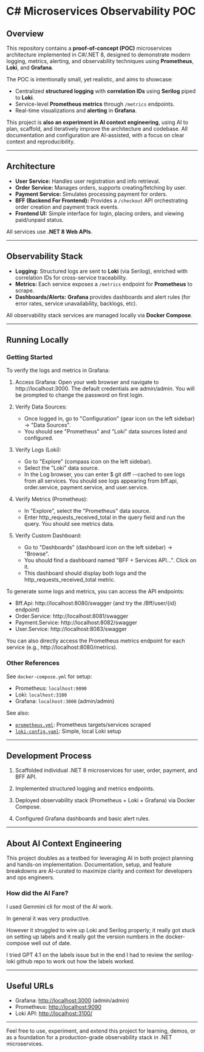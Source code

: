 # C# Microservices Observability POC

## Overview

This repository contains a **proof-of-concept (POC)** microservices architecture implemented in C#/.NET 8, designed to demonstrate modern logging, metrics, alerting, and observability techniques using **Prometheus**, **Loki**, and **Grafana**.

The POC is intentionally small, yet realistic, and aims to showcase:

- Centralized **structured logging** with **correlation IDs** using **Serilog** piped to **Loki**.
- Service-level **Prometheus metrics** through `/metrics` endpoints.
- Real-time visualizations and **alerting** in **Grafana**.

This project is **also an experiment in AI context engineering**, using AI to plan, scaffold, and iteratively improve the architecture and codebase. All documentation and configuration are AI-assisted, with a focus on clear context and reproducibility.

---

## Architecture
- **User Service:** Handles user registration and info retrieval.
- **Order Service:** Manages orders, supports creating/fetching by user.
- **Payment Service:** Simulates processing payment for orders.
- **BFF (Backend For Frontend):** Provides a `/checkout` API orchestrating order creation and payment track events.
- **Frontend UI:** Simple interface for login, placing orders, and viewing paid/unpaid status.

All services use **.NET 8 Web APIs**.

---

## Observability Stack
- **Logging:** Structured logs are sent to **Loki** (via Serilog), enriched with correlation IDs for cross-service traceability.
- **Metrics:** Each service exposes a `/metrics` endpoint for **Prometheus** to scrape.
- **Dashboards/Alerts:** **Grafana** provides dashboards and alert rules (for error rates, service unavailability, backlogs, etc).

All observability stack services are managed locally via **Docker Compose**.

---

## Running Locally

### Getting Started

 To verify the logs and metrics in Grafana:

   1. Access Grafana: Open your web browser and navigate to http://localhost:3000. The default credentials are
      admin/admin. You will be prompted to change the password on first login.

   2. Verify Data Sources:
       * Once logged in, go to "Configuration" (gear icon on the left sidebar) -> "Data Sources".
       * You should see "Prometheus" and "Loki" data sources listed and configured.

   3. Verify Logs (Loki):
       * Go to "Explore" (compass icon on the left sidebar).
       * Select the "Loki" data source.
       * In the Log browser, you can enter $ git diff --cached to see logs from all services. You should see logs appearing
         from bff.api, order.service, payment.service, and user.service.

   4. Verify Metrics (Prometheus):
       * In "Explore", select the "Prometheus" data source.
       * Enter http_requests_received_total in the query field and run the query. You should see metrics data.

   5. Verify Custom Dashboard:
       * Go to "Dashboards" (dashboard icon on the left sidebar) -> "Browse".
       * You should find a dashboard named "BFF + Services API...". Click on it.
       * This dashboard should display both logs and the http_requests_received_total metric.

  To generate some logs and metrics, you can access the API endpoints:

   * Bff.Api: http://localhost:8080/swagger (and try the /Bff/user/{id} endpoint)
   * Order.Service: http://localhost:8081/swagger
   * Payment.Service: http://localhost:8082/swagger
   * User.Service: http://localhost:8083/swagger

  You can also directly access the Prometheus metrics endpoint for each service (e.g.,
  http://localhost:8080/metrics).

### Other References

See `docker-compose.yml` for setup:


- Prometheus: `localhost:9090`
- Loki: `localhost:3100`
- Grafana: `localhost:3000` (admin/admin)

See also:
- [`prometheus.yml`](./prometheus.yml): Prometheus targets/services scraped
- [`loki-config.yaml`](./loki-config.yaml): Simple, local Loki setup

---

## Development Process

1. Scaffolded individual .NET 8 microservices for user, order, payment, and BFF API.


4. Implemented structured logging and metrics endpoints.
5. Deployed observability stack (Prometheus + Loki + Grafana) via Docker Compose.
6. Configured Grafana dashboards and basic alert rules.

---

## About AI Context Engineering
This project doubles as a testbed for leveraging AI in both project planning and hands-on implementation. Documentation, setup, and feature breakdowns are AI-curated to maximize clarity and context for developers and ops engineers.

### How did the AI Fare?

I used Gemmini cli for most of the AI work.

In general it was very productive.

However it struggled to wire up Loki and Serilog properly; it really got stuck on setting up labels and it really got the version numbers in the docker-compose well out of date.

I tried GPT 4.1 on the labels issue but in the end I had to review the serilog-loki github repo to work out how the labels worked.

---

## Useful URLs
- Grafana: [http://localhost:3000](http://localhost:3000) (admin/admin)
- Prometheus: [http://localhost:9090](http://localhost:9090)
- Loki API: [http://localhost:3100/](http://localhost:3100/)



---

Feel free to use, experiment, and extend this project for learning, demos, or as a foundation for a production-grade observability stack in .NET microservices.